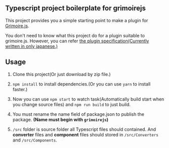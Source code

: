 ## Typescript project boilerplate for grimoirejs

This project provides you a simple starting point to make a plugin for [Grimoire.js](https://grimoire.gl).

You don't need to know what this project do for a plugin suitable to grimoire.js. However, you can refer [the plugin specification(Currently written in only japanese.)](https://grimoire.gl/guide/plugin-specification.html)

## Usage

1. Clone this project(Or just download by zip file.)

1. `npm install` to install dependencies.(Or you can use `yarn` to install faster.)

1. Now you can use `npm start` to watch task(Automatically build start when you change source files) and `npm run build` to just build.

1. You must rename the name field of package.json to publish the package. **(Name must begin with `grimoirejs`)**

1. `/src` folder is source folder all Typescript files should contained. And **converter** files and **component** files should stored in `/src/Converters` and `/src/Components`.
